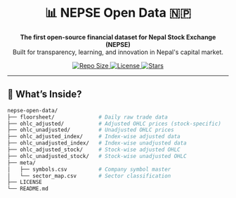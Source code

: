 <h1 align="center">📊 NEPSE Open Data 🇳🇵</h1>

<p align="center">
  <strong>The first open-source financial dataset for Nepal Stock Exchange (NEPSE)</strong><br/>
  Built for transparency, learning, and innovation in Nepal's capital market.
</p>

<p align="center">
  <a href="https://github.com/socrateai/nepse-open-data">
    <img alt="Repo Size" src="https://img.shields.io/github/repo-size/socrateai/nepse-open-data" />
  </a>
  <a href="https://github.com/socrateai/nepse-open-data/blob/main/LICENSE">
    <img alt="License" src="https://img.shields.io/github/license/socrateai/nepse-open-data" />
  </a>
  <a href="https://github.com/socrateai/nepse-open-data/stargazers">
    <img alt="Stars" src="https://img.shields.io/github/stars/socrateai/nepse-open-data?style=social" />
  </a>
</p>

---

## 📁 What’s Inside?

```bash
nepse-open-data/
├── floorsheet/              # Daily raw trade data
├── ohlc_adjusted/           # Adjusted OHLC prices (stock-specific)
├── ohlc_unadjusted/         # Unadjusted OHLC prices
├── ohlc_adjusted_index/     # Index-wise adjusted data
├── ohlc_unadjusted_index/   # Index-wise unadjusted data
├── ohlc_adjusted_stock/     # Stock-wise adjusted OHLC
├── ohlc_unadjusted_stock/   # Stock-wise unadjusted OHLC
├── meta/
│   ├── symbols.csv          # Company symbol master
│   └── sector_map.csv       # Sector classification
├── LICENSE
└── README.md